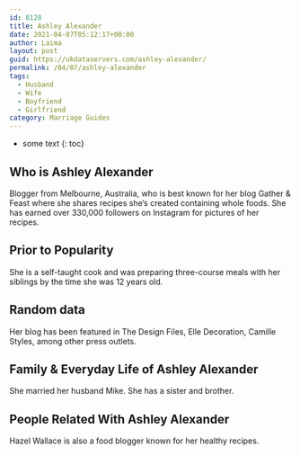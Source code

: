 ```yaml
---
id: 8128
title: Ashley Alexander
date: 2021-04-07T05:12:17+00:00
author: Laima
layout: post
guid: https://ukdataservers.com/ashley-alexander/
permalink: /04/07/ashley-alexander
tags:
  - Husband
  - Wife
  - Boyfriend
  - Girlfriend
category: Marriage Guides
---
```


* some text
{: toc}


## Who is Ashley Alexander
                  
                  
                  
Blogger from Melbourne, Australia, who is best known for her blog Gather & Feast where she shares recipes she&#8217;s created containing whole foods. She has earned over 330,000 followers on Instagram for pictures of her recipes. 
                  
              
            
              
            
                
                
                
## Prior to Popularity
                  
                  
                  
She is a self-taught cook and was preparing three-course meals with her siblings by the time she was 12 years old. 
                  
              
            
              
            
                
                
                
## Random data
                  
                  
                  
Her blog has been featured in The Design Files, Elle Decoration, Camille Styles, among other press outlets. 
                  
              
            
              
            
                
                
                
## Family & Everyday Life of Ashley Alexander
                  
                  
                  
She married her husband Mike. She has a sister and brother. 
                  
              
            
              
            
                
                
                
## People Related With Ashley Alexander
                  
                  
                  
Hazel Wallace is also a food blogger known for her healthy recipes. 
                  
              
            
              
            
                
              
            
              
              
            
            
              
            
          
          
          
